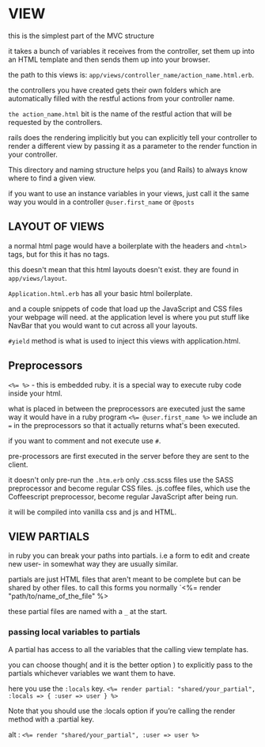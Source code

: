 # VIEW

this is the simplest part of the MVC structure

it takes a bunch of variables it receives from the controller, set them up into an HTML template and then sends them up into your browser.

the path to this views is: `app/views/controller_name/action_name.html.erb`.

the controllers you have created gets their own folders which are automatically filled with the restful actions from your controller name.

`the action_name.html` bit is the name of the restful action that will be requested by the controllers.

rails does the rendering implicitly but you can explicitly tell your controller to render a different view by passing it as a parameter to the render function in your controller.

This directory and naming structure helps you (and Rails) to always know where to find a given view.

if you want to use an instance variables in your views, just call it the same way you would in a controller `@user.first_name` or `@posts`

## LAYOUT OF VIEWS

a normal html page would have a boilerplate with the headers and `<html>` tags, but for this it has no tags.

this doesn't mean that this html layouts doesn't exist.
they are found in `app/views/layout`.

`Application.html.erb` has all your basic html boilerplate.

and a couple snippets of code that load up the JavaScript and CSS files your webpage will need.
at the application level is where you put stuff like NavBar that you would want to cut across all your layouts.

`#yield` method is what is used to inject  this views with application.html.

## Preprocessors

`<%= %>` - this is embedded ruby. it is a special way to execute ruby code inside your html.

what is placed in between the preprocessors are executed just the same way it would have in a ruby program `<%= @user.first_name %>`
we include an `=` in the preprocessors so that it actually returns what's been executed.

if you want to comment and not execute use `#`.

pre-processors are first executed in the server before they are sent to the client.

it doesn't only pre-run the `.htm.erb` only .css.scss files use the SASS preprocessor and become regular CSS files. .js.coffee files, which use the Coffeescript preprocessor, become regular JavaScript after being run.

it will be compiled into vanilla css and js and HTML.

## VIEW PARTIALS

in ruby you can break your paths into partials. i.e a form to edit and create new user- in somewhat way they are usually similar.

partials are just HTML files that aren't meant to be complete but can be shared by other files.
to call this forms you normally `<%= render "path/to/name_of_the_file" %>

these partial files are named with a `_` at the start.

### passing local variables to partials

A partial has access to all the variables that the calling view template has.

you can choose though( and it is the better option ) to explicitly pass to the partials whichever variables we want them to have.

here you use the `:locals` key. `<%= render partial: "shared/your_partial", :locals => { :user => user } %>`

Note that you should use the :locals option if you’re calling the render method with a :partial key.

alt : `<%= render "shared/your_partial", :user => user %>`